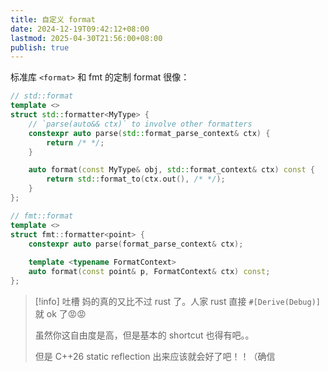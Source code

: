 ```yaml
---
title: 自定义 format
date: 2024-12-19T09:42:12+08:00
lastmod: 2025-04-30T21:56:00+08:00
publish: true
---
```


标准库 `<format>` 和 fmt 的定制 format 很像：

```cpp
// std::format
template <>
struct std::formatter<MyType> {
	// `parse(auto&& ctx)` to involve other formatters
    constexpr auto parse(std::format_parse_context& ctx) {
        return /* */;
    }

    auto format(const MyType& obj, std::format_context& ctx) const {
        return std::format_to(ctx.out(), /* */);
    }
};
```

```cpp
// fmt::format
template <>
struct fmt::formatter<point> { 
	constexpr auto parse(format_parse_context& ctx); 
	
	template <typename FormatContext>
	auto format(const point& p, FormatContext& ctx) const; 
};
```

>[!info] 吐槽
>妈的真的又比不过 rust 了。人家 rust 直接  `#[Derive(Debug)]` 就 ok 了😡😡
>
>虽然你这自由度是高，但是基本的 shortcut 也得有吧。。
>
>但是 C++26 static reflection 出来应该就会好了吧！！（确信

